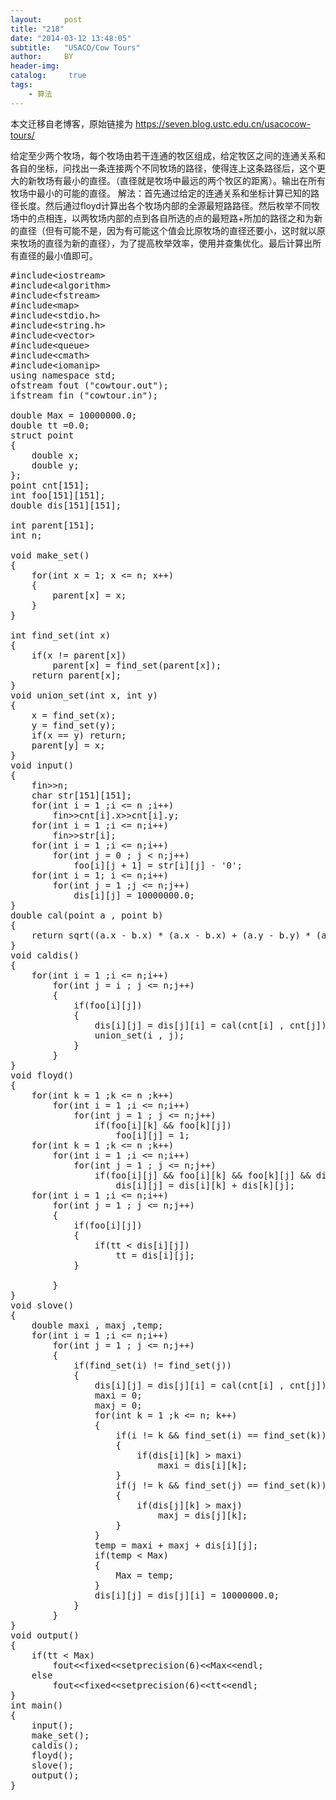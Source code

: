 ```yaml
---
layout:     post
title: "218"
date: "2014-03-12 13:48:05"
subtitle:   "USACO/Cow Tours"
author:     BY
header-img:
catalog: 	 true
tags:
    - 算法
---
```


本文迁移自老博客，原始链接为 <https://seven.blog.ustc.edu.cn/usacocow-tours/>

给定至少两个牧场，每个牧场由若干连通的牧区组成，给定牧区之间的连通关系和各自的坐标，问找出一条连接两个不同牧场的路径，使得连上这条路径后，这个更大的新牧场有最小的直径。（直径就是牧场中最远的两个牧区的距离）。输出在所有牧场中最小的可能的直径。
解法：首先通过给定的连通关系和坐标计算已知的路径长度。然后通过floyd计算出各个牧场内部的全源最短路路径。然后枚举不同牧场中的点相连，以两牧场内部的点到各自所选的点的最短路+所加的路径之和为新的直径（但有可能不是，因为有可能这个值会比原牧场的直径还要小，这时就以原来牧场的直径为新的直径），为了提高枚举效率，使用并查集优化。最后计算出所有直径的最小值即可。
<pre class = "brush:[cpp]">
#include&lt;iostream&gt;
#include&lt;algorithm&gt;
#include&lt;fstream&gt;
#include&lt;map&gt;
#include&lt;stdio.h&gt;
#include&lt;string.h&gt;
#include&lt;vector&gt;
#include&lt;queue&gt;
#include&lt;cmath&gt;
#include&lt;iomanip&gt;
using namespace std;
ofstream fout ("cowtour.out");
ifstream fin ("cowtour.in");

double Max = 10000000.0;
double tt =0.0;
struct point
{
	double x;
	double y;
};
point cnt[151];
int foo[151][151];
double dis[151][151];

int parent[151];
int n;

void make_set()
{
    for(int x = 1; x <= n; x++)
    {
        parent[x] = x;
    }
}

int find_set(int x)
{
    if(x != parent[x])
        parent[x] = find_set(parent[x]);
    return parent[x];
}
void union_set(int x, int y)
{
    x = find_set(x);
    y = find_set(y);
    if(x == y) return;
	parent[y] = x;    
}
void input()
{
	fin&gt;&gt;n;
	char str[151][151];
	for(int i = 1 ;i <= n ;i++)
		fin&gt;&gt;cnt[i].x&gt;&gt;cnt[i].y;
	for(int i = 1 ;i <= n;i++)
		fin&gt;&gt;str[i];
	for(int i = 1 ;i <= n;i++)
		for(int j = 0 ; j < n;j++)
			foo[i][j + 1] = str[i][j] - '0';
	for(int i = 1; i <= n;i++)
		for(int j = 1 ;j <= n;j++)
			dis[i][j] = 10000000.0;
}
double cal(point a , point b)
{
	return sqrt((a.x - b.x) * (a.x - b.x) + (a.y - b.y) * (a.y - b.y));
}
void caldis()
{
	for(int i = 1 ;i <= n;i++)
		for(int j = i ; j <= n;j++)
		{
			if(foo[i][j])
			{	
				dis[i][j] = dis[j][i] = cal(cnt[i] , cnt[j]);
				union_set(i , j);
			}		   
		}
}
void floyd()
{
	for(int k = 1 ;k <= n ;k++)
		for(int i = 1 ;i <= n;i++)
			for(int j = 1 ; j <= n;j++)
				if(foo[i][k] && foo[k][j])
					foo[i][j] = 1;
	for(int k = 1 ;k <= n ;k++)
		for(int i = 1 ;i <= n;i++)
			for(int j = 1 ; j <= n;j++)
				if(foo[i][j] && foo[i][k] && foo[k][j] && dis[i][j] > dis[i][k] + dis[k][j])
					dis[i][j] = dis[i][k] + dis[k][j];
	for(int i = 1 ;i <= n;i++)
		for(int j = 1 ; j <= n;j++)
		{
			if(foo[i][j])			
			{
				if(tt < dis[i][j])
					tt = dis[i][j];
			}

		}
}
void slove()
{
	double maxi , maxj ,temp;
	for(int i = 1 ;i <= n;i++)
		for(int j = 1 ; j <= n;j++)
		{
			if(find_set(i) != find_set(j))
			{
				dis[i][j] = dis[j][i] = cal(cnt[i] , cnt[j]);
				maxi = 0;
				maxj = 0;
				for(int k = 1 ;k <= n; k++)
				{
					if(i != k && find_set(i) == find_set(k))
					{
						if(dis[i][k] > maxi)
							maxi = dis[i][k];
					}
					if(j != k && find_set(j) == find_set(k))
					{
						if(dis[j][k] > maxj)
							maxj = dis[j][k];
					}
				}
				temp = maxi + maxj + dis[i][j];
				if(temp < Max)
				{
					Max = temp;
				}
				dis[i][j] = dis[j][i] = 10000000.0;
			}		
		}
}
void output()
{
	if(tt < Max)
		fout&lt;&lt;fixed&lt;&lt;setprecision(6)&lt;&lt;Max&lt;&lt;endl;
	else
		fout&lt;&lt;fixed&lt;&lt;setprecision(6)&lt;&lt;tt&lt;&lt;endl;
}
int main()
{
	input();
	make_set();
	caldis();
	floyd();
	slove();
	output();
}
</pre>
